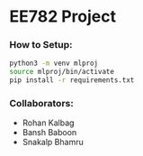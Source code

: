 # EE782 Project

### How to Setup:

```bash
python3 -m venv mlproj
source mlproj/bin/activate
pip install -r requirements.txt
```

### Collaborators:

- Rohan Kalbag
- Bansh Baboon
- Snakalp Bhamru